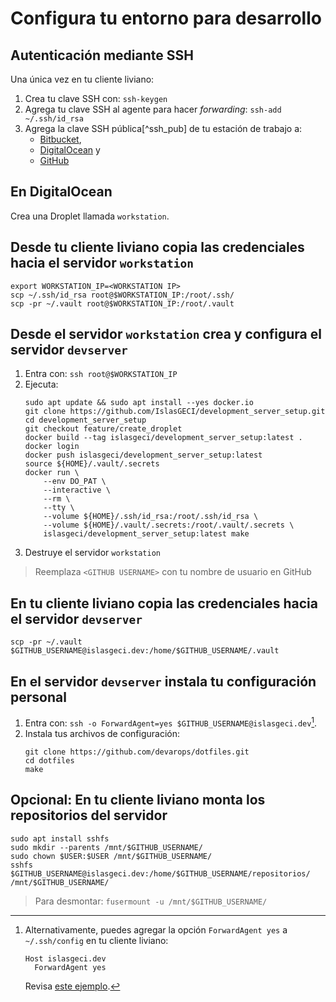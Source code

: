 # Configura tu entorno para desarrollo

## Autenticación mediante SSH

Una única vez en tu cliente liviano:

1. Crea tu clave SSH con: `ssh-keygen`
1. Agrega tu clave SSH al agente para hacer _forwarding_: `ssh-add ~/.ssh/id_rsa`
1. Agrega la clave SSH pública[^ssh_pub] de tu estación de trabajo a:
    - [Bitbucket](https://bitbucket.org/account/settings/ssh-keys/),
    - [DigitalOcean](https://cloud.digitalocean.com/account/security) y
    - [GitHub](https://github.com/settings/keys/)

## En DigitalOcean

Crea una Droplet llamada `workstation`.

## Desde tu cliente liviano copia las credenciales hacia el servidor `workstation`

```shell
export WORKSTATION_IP=<WORKSTATION IP>
scp ~/.ssh/id_rsa root@$WORKSTATION_IP:/root/.ssh/
scp -pr ~/.vault root@$WORKSTATION_IP:/root/.vault
```

## Desde el servidor `workstation` crea y configura el servidor `devserver`

1. Entra con: `ssh root@$WORKSTATION_IP`
1. Ejecuta:
    ```shell
    sudo apt update && sudo apt install --yes docker.io
    git clone https://github.com/IslasGECI/development_server_setup.git
    cd development_server_setup
    git checkout feature/create_droplet
    docker build --tag islasgeci/development_server_setup:latest .
    docker login
    docker push islasgeci/development_server_setup:latest
    source ${HOME}/.vault/.secrets
    docker run \
        --env DO_PAT \
        --interactive \
        --rm \
        --tty \
        --volume ${HOME}/.ssh/id_rsa:/root/.ssh/id_rsa \
        --volume ${HOME}/.vault/.secrets:/root/.vault/.secrets \
        islasgeci/development_server_setup:latest make
    ```
1. Destruye el servidor `workstation`

> Reemplaza `<GITHUB USERNAME>` con tu nombre de usuario en GitHub

## En tu cliente liviano copia las credenciales hacia el servidor `devserver`

```shell
scp -pr ~/.vault $GITHUB_USERNAME@islasgeci.dev:/home/$GITHUB_USERNAME/.vault
```

## En el servidor `devserver` instala tu configuración personal

1. Entra con: `ssh -o ForwardAgent=yes $GITHUB_USERNAME@islasgeci.dev`[^forward].
1. Instala tus archivos de configuración:
    ```shell
    git clone https://github.com/devarops/dotfiles.git
    cd dotfiles
    make
    ```

[^forward]:
    Alternativamente, puedes agregar la opción `ForwardAgent yes` a `~/.ssh/config` en tu cliente liviano:
    ```
    Host islasgeci.dev
      ForwardAgent yes
    ```
    Revisa [este ejemplo](https://github.com/devarops/dotfiles/blob/develop/.ssh/config).

## Opcional: En tu cliente liviano monta los repositorios del servidor

```shell
sudo apt install sshfs
sudo mkdir --parents /mnt/$GITHUB_USERNAME/
sudo chown $USER:$USER /mnt/$GITHUB_USERNAME/
sshfs $GITHUB_USERNAME@islasgeci.dev:/home/$GITHUB_USERNAME/repositorios/ /mnt/$GITHUB_USERNAME/
```

> Para desmontar: `fusermount -u /mnt/$GITHUB_USERNAME/`
